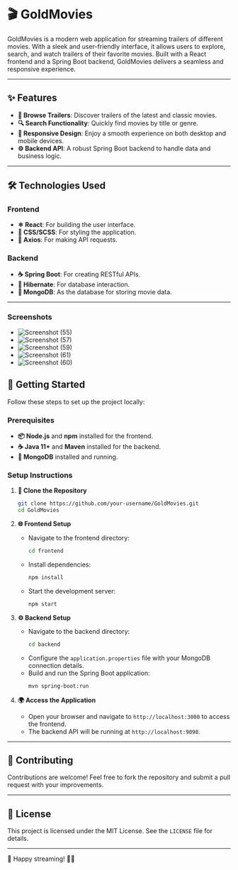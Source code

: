 # 🎬 GoldMovies

GoldMovies is a modern web application for streaming trailers of different movies. With a sleek and user-friendly interface, it allows users to explore, search, and watch trailers of their favorite movies. Built with a React frontend and a Spring Boot backend, GoldMovies delivers a seamless and responsive experience.

---

## ✨ Features

- **🎥 Browse Trailers**: Discover trailers of the latest and classic movies.
- **🔍 Search Functionality**: Quickly find movies by title or genre.
- **📱 Responsive Design**: Enjoy a smooth experience on both desktop and mobile devices.
- **⚙️ Backend API**: A robust Spring Boot backend to handle data and business logic.

---

## 🛠️ Technologies Used

### Frontend

- **⚛️ React**: For building the user interface.
- **🎨 CSS/SCSS**: For styling the application.
- **📡 Axios**: For making API requests.

### Backend

- **☕ Spring Boot**: For creating RESTful APIs.
- **🐍 Hibernate**: For database interaction.
- **🍃 MongoDB**: As the database for storing movie data.

---

### Screenshots
- ![Screenshot (55)](https://github.com/user-attachments/assets/922328b9-df1e-469e-8ec2-775ca7490362)
- ![Screenshot (57)](https://github.com/user-attachments/assets/f1b14d46-29a7-4cf6-8314-3a3cdbaa8e96)
- ![Screenshot (59)](https://github.com/user-attachments/assets/3f54cb2e-327a-4a51-abc1-ae45eaf71cc2)
- ![Screenshot (61)](https://github.com/user-attachments/assets/602edaa4-e08d-4fab-8c5d-b1464bfb0071)
- ![Screenshot (60)](https://github.com/user-attachments/assets/6868da10-9c9e-49c6-81db-687de443ff29)


## 🚀 Getting Started

Follow these steps to set up the project locally:

### Prerequisites

- **📦 Node.js** and **npm** installed for the frontend.
- **☕ Java 11+** and **Maven** installed for the backend.
- **🍃 MongoDB** installed and running.

### Setup Instructions

1. **📂 Clone the Repository**

   ```bash
   git clone https://github.com/your-username/GoldMovies.git
   cd GoldMovies
   ```

2. **🌐 Frontend Setup**

   - Navigate to the frontend directory:
     ```bash
     cd frontend
     ```
   - Install dependencies:
     ```bash
     npm install
     ```
   - Start the development server:
     ```bash
     npm start
     ```

3. **⚙️ Backend Setup**

   - Navigate to the backend directory:
     ```bash
     cd backend
     ```
   - Configure the `application.properties` file with your MongoDB connection details.
   - Build and run the Spring Boot application:
     ```bash
     mvn spring-boot:run
     ```

4. **🌍 Access the Application**
   - Open your browser and navigate to `http://localhost:3000` to access the frontend.
   - The backend API will be running at `http://localhost:9090`.

---

## 🤝 Contributing

Contributions are welcome! Feel free to fork the repository and submit a pull request with your improvements.

---

## 📜 License

This project is licensed under the MIT License. See the `LICENSE` file for details.

---
🍿
Happy streaming! 🎥✨  
